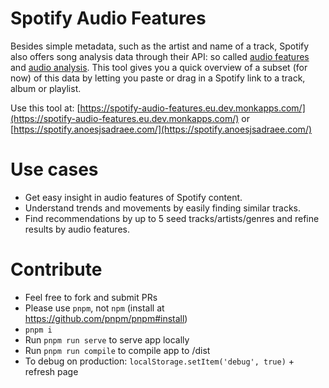 # Spotify Audio Features
Besides simple metadata, such as the artist and name of a track, Spotify also offers song analysis data through their API: so called [audio features](https://developer.spotify.com/documentation/web-api/reference/tracks/get-audio-features/) and [audio analysis](https://developer.spotify.com/documentation/web-api/reference/tracks/get-audio-analysis/).
This tool gives you a quick overview of a subset (for now) of this data by letting you paste or drag in a Spotify link to a track, album or playlist.

Use this tool at: [https://spotify-audio-features.eu.dev.monkapps.com/](https://spotify-audio-features.eu.dev.monkapps.com/) or [https://spotify.anoesjsadraee.com/](https://spotify.anoesjsadraee.com/)

# Use cases
- Get easy insight in audio features of Spotify content.
- Understand trends and movements by easily finding similar tracks.
- Find recommendations by up to 5 seed tracks/artists/genres and refine results by audio features.

# Contribute
- Feel free to fork and submit PRs
- Please use `pnpm`, not `npm` (install at https://github.com/pnpm/pnpm#install)
- `pnpm i`
- Run `pnpm run serve` to serve app locally
- Run `pnpm run compile` to compile app to /dist
- To debug on production: `localStorage.setItem('debug', true)` + refresh page
